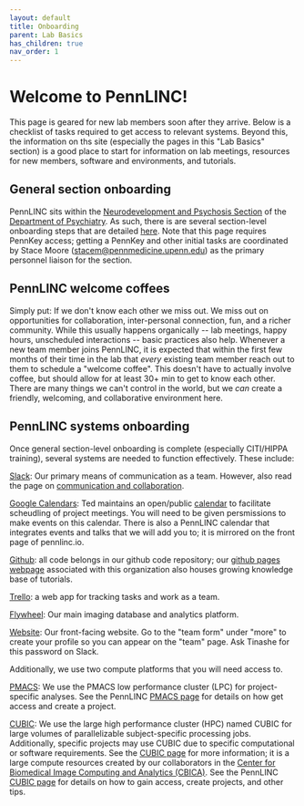 ```yaml
---
layout: default
title: Onboarding
parent: Lab Basics
has_children: true
nav_order: 1
---
```


# Welcome to PennLINC!

This page is geared for new lab members soon after they arrive. Below is a checklist of tasks required to get access to relevant systems.  Beyond this, the information on ths site (especially the pages in this "Lab Basics" section) is a good place to start for information on lab meetings, resources for new members, software and environments, and tutorials.


## General section onboarding

PennLINC sits within the [Neurodevelopment and Psychosis Section](https://www.med.upenn.edu/bbl/) of the [Department of Psychiatry](https://www.med.upenn.edu/psychiatry/). As such, there is are several section-level onboarding steps that are detailed [here](https://wiki.pmacs.upenn.edu/neuropsych/Administrative). Note that this page requires PennKey access; getting a PennKey and other initial tasks are coordinated by Stace Moore (stacem@pennmedicine.upenn.edu) as the primary personnel liaison  for the section.

## PennLINC welcome coffees

Simply put: If we don't know each other we miss out.  We miss out on opportunities for collaboration, inter-personal connection, fun, and a richer community. While this usually happens organically -- lab meetings, happy hours, unscheduled interactions -- basic practices also help. Whenever a new team member joins PennLINC, it is expected that within the first few months of their time in the lab that *every* existing team member reach out to them to schedule a "welcome coffee". This doesn't have to actually involve coffee, but should allow for at least 30+ min to get to know each other.  There are many things we can't control in the world, but we *can* create a friendly, welcoming, and collaborative environment here.


## PennLINC systems onboarding

Once general section-level onboarding is complete (especially  CITI/HIPPA training), several systems are needed to function effectively.  These include:

[Slack](pennbbl.slack.com): Our primary means of communication as a team.  However, also read the page on [communication and collaboration](https://pennlinc.github.io/docs/LabHome/CommunicationAndCollaboration/).

[Google Calendars](https://calendar.google.com/calendar/r): Ted maintains an open/public [calendar](https://pennlinc.github.io/docs/LabHome/ProjectMeetings/) to facilitate scheudling of project meetings. You will need to be given persmissions to make events on this calendar. There is also a PennLINC calendar that integrates events and talks that we will add you to; it is mirrored on the front page of pennlinc.io.

[Github](https://github.com/PennLINC/): all code belongs in our github code repository; our [github pages webpage](https://pennlinc.github.io/) associated with this organization also houses growing knowledge base of tutorials.

[Trello](https://trello.com/pennlinc): a  web app for tracking tasks and work as a team.

[Flywheel](https://pennlinc.github.io/docs/flywheel): Our main imaging database and analytics platform.

[Website](https://www.pennlinc.io/): Our front-facing website. Go to the "team form" under "more" to create your profile so you can appear on the "team" page. Ask Tinashe for this password on Slack.

Additionally, we use two compute platforms that you will need access to.

[PMACS](https://pennlinc.github.io/docs/pmacs):  We use the PMACS low performance cluster (LPC) for project-specific analyses.  See the PennLINC [PMACS page](https://pennlinc.github.io/docs/pmacs) for details on how get access and create a project.

[CUBIC](https://pennlinc.github.io/docs/cubic):  We use the large high performance cluster (HPC) named CUBIC for large volumes of parallelizable subject-specific processing jobs. Additionally, specific projects may use CUBIC due to specific computational or software requirements.   See the [CUBIC page](https://www.med.upenn.edu/cbica/cubic.html) for more information; it is a large compute resources created by our collaborators in the [Center for Biomedical Image Computing and Analytics (CBICA)](https://www.med.upenn.edu/cbica/).  See the PennLINC [CUBIC page](https://pennlinc.github.io/docs/cubic) for details on how to gain access, create projects, and other tips.
